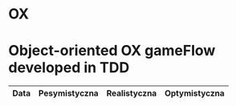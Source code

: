 # OX
#
# Object-oriented OX gameFlow developed in TDD
|Data  |Pesymistyczna|Realistyczna|Optymistyczna|
:-------------------:|:-------------------:|:-------------------|-------------------:
